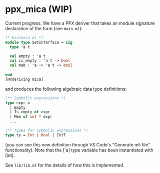 # ppx_mica (WIP)

Current progress:
We have a PPX deriver that takes an module signature declaration of the form (see `main.ml`):
```ocaml
(* bin/main.ml *)
module type SetInterface = sig
  type 'a t 

  val empty : 'a t
  val is_empty : 'a t -> bool
  val mem : 'a -> 'a t -> bool
  ...
end
[@@deriving mica] 
```
and produces the following algebraic data type definitions:
```ocaml 
(** Symbolic expressions *)
type expr =
  | Empty
  | Is_empty of expr
  | Mem of int * expr
  ...

(** Types for symbolic expressions *)
type ty = Int | Bool | IntT  
```
(you can see this new definition through VS Code's "Generate mli file" functionality).
Note that the ['a] type variable has been instantiated with [int]. 

See `lib/lib.ml` for the details of how this is implemented.
